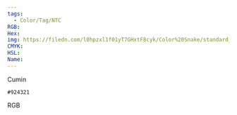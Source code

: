 ```yaml
---
tags:
  - Color/Tag/NTC
RGB:
Hex:
img: https://filedn.com/l0hpzxl1f01yT7GHxtF8cyk/Color%20Snake/standard_csv_to_svg/%23/924321.svg
CMYK:
HSL:
Name:
---
```

Cumin
```palette
#924321
```
RGB
